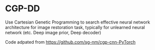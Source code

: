# CGP-DD
Use Cartesian Genetic Programming to search effective neural network architecture for image restoration task, typically for unlearned neural network (etc. Deep image prior, Deep decoder)

Code adpated from https://github.com/sg-nm/cgp-cnn-PyTorch
